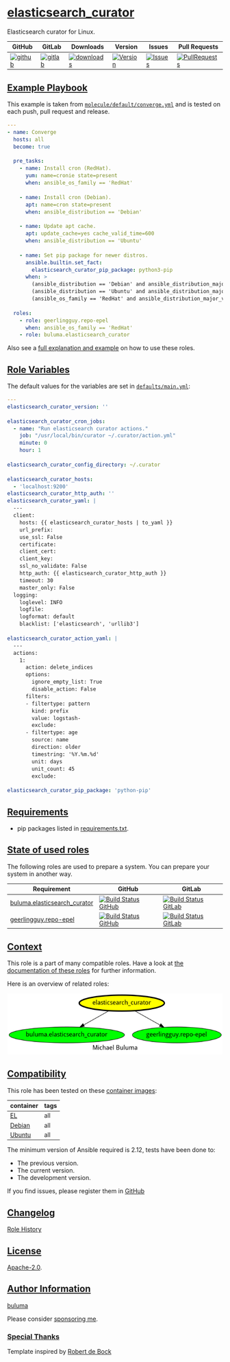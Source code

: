 # [elasticsearch_curator](#elasticsearch_curator)

Elasticsearch curator for Linux.

|GitHub|GitLab|Downloads|Version|Issues|Pull Requests|
|------|------|-------|-------|------|-------------|
|[![github](https://github.com/buluma/ansible-role-elasticsearch_curator/workflows/Ansible%20Molecule/badge.svg)](https://github.com/buluma/ansible-role-elasticsearch_curator/actions)|[![gitlab](https://gitlab.com/shadowwalker/ansible-role-elasticsearch_curator/badges/master/pipeline.svg)](https://gitlab.com/shadowwalker/ansible-role-elasticsearch_curator)|[![downloads](https://img.shields.io/ansible/role/d/4697)](https://galaxy.ansible.com/buluma/elasticsearch_curator)|[![Version](https://img.shields.io/github/release/buluma/ansible-role-elasticsearch_curator.svg)](https://github.com/buluma/ansible-role-elasticsearch_curator/releases/)|[![Issues](https://img.shields.io/github/issues/buluma/ansible-role-elasticsearch_curator.svg)](https://github.com/buluma/ansible-role-elasticsearch_curator/issues/)|[![PullRequests](https://img.shields.io/github/issues-pr-closed-raw/buluma/ansible-role-elasticsearch_curator.svg)](https://github.com/buluma/ansible-role-elasticsearch_curator/pulls/)|

## [Example Playbook](#example-playbook)

This example is taken from [`molecule/default/converge.yml`](https://github.com/buluma/ansible-role-elasticsearch_curator/blob/master/molecule/default/converge.yml) and is tested on each push, pull request and release.

```yaml
---
- name: Converge
  hosts: all
  become: true

  pre_tasks:
    - name: Install cron (RedHat).
      yum: name=cronie state=present
      when: ansible_os_family == 'RedHat'

    - name: Install cron (Debian).
      apt: name=cron state=present
      when: ansible_distribution == 'Debian'

    - name: Update apt cache.
      apt: update_cache=yes cache_valid_time=600
      when: ansible_distribution == 'Ubuntu'

    - name: Set pip package for newer distros.
      ansible.builtin.set_fact:
        elasticsearch_curator_pip_package: python3-pip
      when: >
        (ansible_distribution == 'Debian' and ansible_distribution_major_version == '10') or
        (ansible_distribution == 'Ubuntu' and ansible_distribution_major_version >= '18') or
        (ansible_os_family == 'RedHat' and ansible_distribution_major_version == '8')

  roles:
    - role: geerlingguy.repo-epel
      when: ansible_os_family == 'RedHat'
    - role: buluma.elasticsearch_curator
```

Also see a [full explanation and example](https://buluma.github.io/how-to-use-these-roles.html) on how to use these roles.

## [Role Variables](#role-variables)

The default values for the variables are set in [`defaults/main.yml`](https://github.com/buluma/ansible-role-elasticsearch_curator/blob/master/defaults/main.yml):

```yaml
---
elasticsearch_curator_version: ''

elasticsearch_curator_cron_jobs:
  - name: "Run elasticsearch curator actions."
    job: "/usr/local/bin/curator ~/.curator/action.yml"
    minute: 0
    hour: 1

elasticsearch_curator_config_directory: ~/.curator

elasticsearch_curator_hosts:
  - 'localhost:9200'
elasticsearch_curator_http_auth: ''
elasticsearch_curator_yaml: |
  ---
  client:
    hosts: {{ elasticsearch_curator_hosts | to_yaml }}
    url_prefix:
    use_ssl: False
    certificate:
    client_cert:
    client_key:
    ssl_no_validate: False
    http_auth: {{ elasticsearch_curator_http_auth }}
    timeout: 30
    master_only: False
  logging:
    loglevel: INFO
    logfile:
    logformat: default
    blacklist: ['elasticsearch', 'urllib3']

elasticsearch_curator_action_yaml: |
  ---
  actions:
    1:
      action: delete_indices
      options:
        ignore_empty_list: True
        disable_action: False
      filters:
      - filtertype: pattern
        kind: prefix
        value: logstash-
        exclude:
      - filtertype: age
        source: name
        direction: older
        timestring: '%Y.%m.%d'
        unit: days
        unit_count: 45
        exclude:

elasticsearch_curator_pip_package: 'python-pip'
```

## [Requirements](#requirements)

- pip packages listed in [requirements.txt](https://github.com/buluma/ansible-role-elasticsearch_curator/blob/master/requirements.txt).

## [State of used roles](#state-of-used-roles)

The following roles are used to prepare a system. You can prepare your system in another way.

| Requirement | GitHub | GitLab |
|-------------|--------|--------|
|[buluma.elasticsearch_curator](https://galaxy.ansible.com/buluma/elasticsearch_curator)|[![Build Status GitHub](https://github.com/buluma/ansible-role-elasticsearch_curator/workflows/Ansible%20Molecule/badge.svg)](https://github.com/buluma/ansible-role-elasticsearch_curator/actions)|[![Build Status GitLab](https://gitlab.com/shadowwalker/ansible-role-elasticsearch_curator/badges/master/pipeline.svg)](https://gitlab.com/shadowwalker/ansible-role-elasticsearch_curator)|
|[geerlingguy.repo-epel](https://galaxy.ansible.com/buluma/geerlingguy.repo-epel)|[![Build Status GitHub](https://github.com/buluma/geerlingguy.repo-epel/workflows/Ansible%20Molecule/badge.svg)](https://github.com/buluma/geerlingguy.repo-epel/actions)|[![Build Status GitLab](https://gitlab.com/shadowwalker/geerlingguy.repo-epel/badges/master/pipeline.svg)](https://gitlab.com/shadowwalker/geerlingguy.repo-epel)|

## [Context](#context)

This role is a part of many compatible roles. Have a look at [the documentation of these roles](https://buluma.github.io/) for further information.

Here is an overview of related roles:

![dependencies](https://raw.githubusercontent.com/buluma/ansible-role-elasticsearch_curator/png/requirements.png "Dependencies")

## [Compatibility](#compatibility)

This role has been tested on these [container images](https://hub.docker.com/u/buluma):

|container|tags|
|---------|----|
|[EL](https://hub.docker.com/repository/docker/buluma/enterpriselinux/general)|all|
|[Debian](https://hub.docker.com/repository/docker/buluma/debian/general)|all|
|[Ubuntu](https://hub.docker.com/repository/docker/buluma/ubuntu/general)|all|

The minimum version of Ansible required is 2.12, tests have been done to:

- The previous version.
- The current version.
- The development version.

If you find issues, please register them in [GitHub](https://github.com/buluma/ansible-role-elasticsearch_curator/issues)

## [Changelog](#changelog)

[Role History](https://github.com/buluma/ansible-role-elasticsearch_curator/blob/master/CHANGELOG.md)

## [License](#license)

[Apache-2.0](https://github.com/buluma/ansible-role-elasticsearch_curator/blob/master/LICENSE).

## [Author Information](#author-information)

[buluma](https://buluma.github.io/)

Please consider [sponsoring me](https://github.com/sponsors/buluma).

### [Special Thanks](#special-thanks)

Template inspired by [Robert de Bock](https://github.com/robertdebock)
